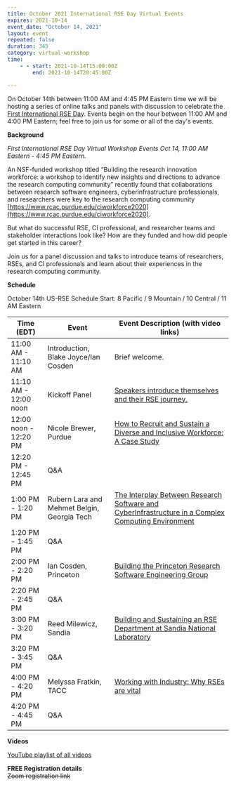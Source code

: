```yaml
---
title: October 2021 International RSE Day Virtual Events
expires: 2021-10-14
event_date: "October 14, 2021"
layout: event
repeated: false
duration: 345
category: virtual-workshop
time:
    - - start: 2021-10-14T15:00:00Z
        end: 2021-10-14T20:45:00Z

---
```


On October 14th between 11:00 AM and 4:45 PM Eastern time we will be hosting a series of online
talks and panels with discussion to celebrate the [First International RSE Day](https://researchsoftware.org/council/intl-rse-day.html). Events
begin on the hour between 11:00 AM and 4:00 PM Eastern; feel free to join us for some or all
of the day's events.

**Background**

_First International RSE Day Virtual Workshop Events Oct 14, 11:00 AM Eastern - 4:45 PM Eastern._

An NSF-funded workshop titled “Building the research innovation workforce: a workshop
to identify new insights and directions to advance the research computing community” recently found that collaborations between research software engineers, cyberinfrastructure professionals, and researchers were key to the research computing community [https://www.rcac.purdue.edu/ciworkforce2020](https://www.rcac.purdue.edu/ciworkforce2020).

But what do successful RSE, CI professional, and researcher teams and stakeholder interactions look like? How are they funded and how did people get started in this career?

Join us for a panel discussion and talks to introduce teams of researchers, RSEs, and CI professionals and learn about their experiences in the research computing community.

**Schedule**

October 14th US-RSE Schedule
Start: 8 Pacific / 9 Mountain / 10 Central / 11 AM Eastern

| Time (EDT)  | Event |  Event Description (with video links)                        |
| ----        | ------|------------------------------------------- |
| 11:00 AM - 11:10 AM | Introduction, Blake Joyce/Ian Cosden   | Brief welcome.  |
| 11:10 AM - 12:00 noon | Kickoff Panel     | [Speakers introduce themselves and their RSE journey.](https://youtu.be/V4lfdqn2LAc) |
| 12:00 noon - 12:20 PM | Nicole Brewer, Purdue     | [How to Recruit and Sustain a Diverse and Inclusive Workforce: A Case Study](https://youtu.be/zlXXLh1EaPY)                 |
| 12:20 PM - 12:45 PM | Q&A               |                                |
| 1:00 PM - 1:20 PM | Rubern Lara and Mehmet Belgin, Georgia Tech     | [The Interplay Between Research Software and CyberInfrastructure in a Complex Computing Environment](https://youtu.be/lj47xc72Ke4)                  |
| 1:20 PM - 1:45 PM | Q&A               |                                |
| 2:00 PM - 2:20 PM | Ian Cosden, Princeton     | [Building the Princeton Research Software Engineering Group](https://youtu.be/0akW11njIUo)                      |
| 2:20 PM - 2:45 PM | Q&A               |                                |
| 3:00 PM - 3:20 PM | Reed Milewicz, Sandia      | [Building and Sustaining an RSE Department at Sandia National Laboratory](https://youtu.be/IBvBvDHmW-w)                      |
| 3:20 PM - 3:45 PM | Q&A               |                                |
| 4:00 PM - 4:20 PM | Melyssa Fratkin, TACC     | [Working with Industry: Why RSEs are vital](https://youtu.be/ssleBRFXV6M)                       |
| 4:20 PM - 4:45 PM | Q&A               |                                |

**Videos**

[YouTube playlist of all videos](https://www.youtube.com/playlist?list=PLMgG8jy8w-8ng3nXVt1hpx3dhcejOd-kT)

**FREE Registration details**  
~~Zoom registration link~~
